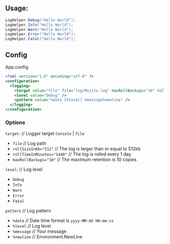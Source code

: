﻿## Usage:

```csharp
LogHelper.Debug("Hello World");
LogHelper.Info("Hello World");
LogHelper.Warn("Hello World");
LogHelper.Error("Hello World");
LogHelper.Fatal("Hello World");
```

## Config

App.config

```xml
<?xml version="1.0" encoding="utf-8" ?>
<configuration>
  <logging>
    <target value="file" file="log/Mojito.log" maxRollBackups="10" rollTimeInMinutes="1440" />
    <level value="Debug" />
    <pattern value="%date [%level] %message%newline" />
  </logging>
</configuration>
```


### Options

`target`: // Logger target `Console` | `file` 
- `file` // Log path
- `rollSizeInKb="512"` // The log is larger than or equal to 512kb  
- `rollTimeInMinutes="1440"` // The log is rolled every 1 day  
- `maxRollBackups="10"` // The maximum retention is 10 copies  

`level`: // Log level
- `Debug`
- `Info`
- `Warn`
- `Error`
- `Fatal`

`pattern` // Log pattern
- `%date` // Date time format is `yyyy-MM-dd HH:mm:ss`
- `%level` // Log level
- `%message` // Your message
- `%newline` // Environment.NewLine